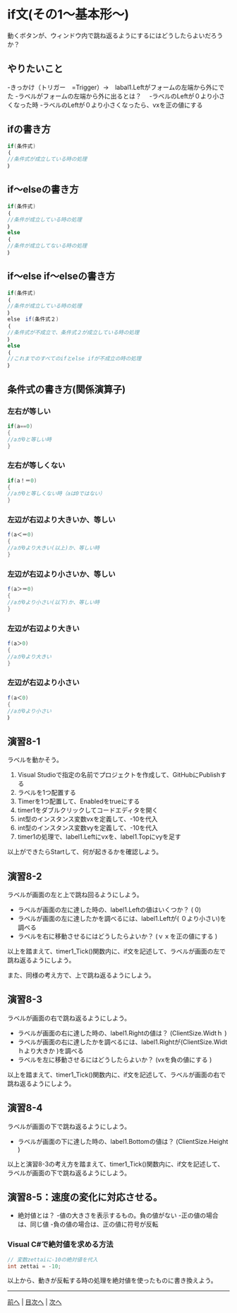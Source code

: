 # if文(その1～基本形～)
動くボタンが、ウィンドウ内で跳ね返るようにするにはどうしたらよいだろうか？

## やりたいこと
-きっかけ（トリガー　=Trigger）→　labal1.Leftがフォームの左端から外にでた
-ラベルがフォームの左端から外に出るとは？
　-ラベルのLeftが０より小さくなった時
-ラベルのLeftが０より小さくなったら、vxを正の値にする


## ifの書き方
```cs
if(条件式)
｛
//条件式が成立している時の処理
｝
```

## if～elseの書き方
```cs
if(条件式)
｛
//条件が成立している時の処理
｝
else
｛
//条件が成立してないる時の処理
｝
```

## if～else if～elseの書き方
```cs
if(条件式)
｛
//条件が成立している時の処理
｝
else　if(条件式２)
｛
//条件式が不成立で、条件式２が成立している時の処理
｝
else
｛
//これまでのすべてのifとelse ifが不成立の時の処理
｝

```

## 条件式の書き方(関係演算子)
### 左右が等しい

```cs
if(a==0)
{
//aが0と等しい時
}
```

### 左右が等しくない

```cs
if(a！＝0)
{
//aが0と等しくない時（aは0ではない）
}
```

### 左辺が右辺より大きいか、等しい

```cs
f(a＜＝0)
{
//aが0より大きい(以上)か、等しい時
}
```

### 左辺が右辺より小さいか、等しい

```cs
f(a＞＝0)
{
//aが0より小さい(以下)か、等しい時
}
```

### 左辺が右辺より大きい

```cs
f(a＞0)
{
//aが0より大きい
}
```

### 左辺が右辺より小さい

```cs
f(a＜0)
{
//aが0より小さい
｝
```

## 演習8-1
ラベルを動かそう。

1.	Visual Studioで指定の名前でプロジェクトを作成して、GitHubにPublishする
2.	ラベルを1つ配置する
3.	Timerを1つ配置して、Enabledをtrueにする
4.	timer1をダブルクリックしてコードエディタを開く
5.	int型のインスタンス変数vxを定義して、-10を代入
6.	int型のインスタンス変数vyを定義して、-10を代入
7.	timer1の処理で、label1.Leftにvxを、label1.Topにvyを足す

以上ができたらStartして、何が起きるかを確認しよう。

## 演習8-2
ラベルが画面の左と上で跳ね回るようにしよう。

- ラベルが画面の左に達した時の、label1.Leftの値はいくつか？ ( 0)
- ラベルが画面の左に達したかを調べるには、label1.Leftが( ０より小さい)を調べる
- ラベルを右に移動させるにはどうしたらよいか？ (ｖｘを正の値にする )

以上を踏まえて、timer1_Tick()関数内に、if文を記述して、ラベルが画面の左で跳ね返るようにしよう。

また、同様の考え方で、上で跳ね返るようにしよう。

## 演習8-3
ラベルが画面の右で跳ね返るようにしよう。
- ラベルが画面の右に達した時の、label1.Rightの値は？    (ClientSize.Widtｈ )
- ラベルが画面の右に達したかを調べるには、label1.Rightが(ClientSize.Widtｈより大きか )を調べる
- ラベルを左に移動させるにはどうしたらよいか？ (vxを負の値にする )

以上を踏まえて、timer1_Tick()関数内に、if文を記述して、ラベルが画面の右で跳ね返るようにしよう。

## 演習8-4
ラベルが画面の下で跳ね返るようにしよう。

- ラベルが画面の下に達した時の、label1.Bottomの値は？   (ClientSize.Height )

以上と演習8-3の考え方を踏まえて、timer1_Tick()関数内に、if文を記述して、ラベルが画面の下で跳ね返るようにしよう。

## 演習8-5：速度の変化に対応させる。
- 絶対値とは？
  -値の大きさを表示するもの。負の値がない
  -正の値の場合は、同じ値
  -負の値の場合は、正の値に符号が反転

### Visual C#で絶対値を求める方法

```cs
// 変数zettaiに-10の絶対値を代入
int zettai = -10;
```

以上から、動きが反転する時の処理を絶対値を使ったものに書き換えよう。

---

[前へ](07.md) | [目次へ](README.md#%E7%9B%AE%E6%AC%A1) | [次へ](09.md)
